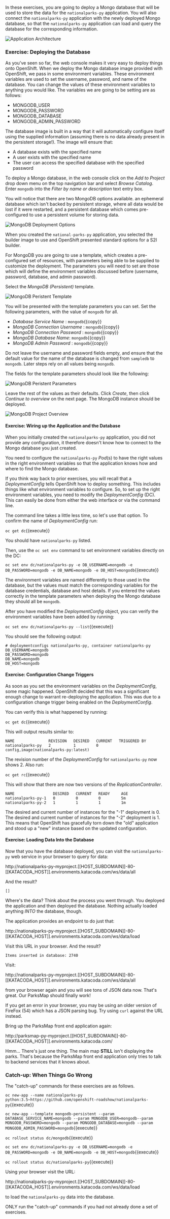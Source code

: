 In these exercises, you are going to deploy a Mongo database that will be used to store the data for the `nationalparks-py` application. You will also connect the `nationalparks-py` application with the newly deployed Mongo database, so that the `nationalparks-py` application can load and query the database for the corresponding information.

![Application Architecture](../../assets/workshops/workshop-1/08-application-architecture-stage-4.png)

### Exercise: Deploying the Database

As you've seen so far, the web console makes it very easy to deploy things onto
OpenShift. When we deploy the Mongo database image provided with OpenShift, we pass in some environment variables.
These environment variables are used to set the username, password, and name of
the database.  You can change the
values of these environment variables to anything you would like.  The variables
we are going to be setting are as follows:

- MONGODB_USER
- MONGODB_PASSWORD
- MONGODB_DATABASE
- MONGODB_ADMIN_PASSWORD

The database image is built in a way that it will automatically configure itself
using the supplied information (assuming there is no data already present in the
persistent storage!). The image will ensure that:

- A database exists with the specified name
- A user exists with the specified name
- The user can access the specified database with the specified password

To deploy a Mongo database, in the web console click on the _Add to
Project_ drop down menu on the top navigation bar and select _Browse Catalog_. Enter ``mongodb`` into the _Filter by name or description_ text entry box.

You will notice that there are two MongoDB options available. an ephemeral database which isn't backed by persistent storage, where all data would be lost if it were restarted, and a persistent database which comes pre-configured to use a persistent volume for storing data.

![MongoDB Deployment Options](../../assets/workshops/workshop-1/08-mongodb-service-catalog.png)

When you created the ``national-parks-py`` application, you selected the
builder image to use and OpenShift presented standard options for a S2I builder.

For MongoDB you are going to use a template, which creates a pre-configured set of resources, with parameters being able to be supplied to customize the deployment. The parameters you will need to set are those which will define the environment variables discussed before (username, password, database, and
admin password).

Select the _MongoDB (Persistent)_ template.

![MongoDB Peristent Template](../../assets/workshops/workshop-1/08-mongodb-persistent-template.png)

You will be presented with the template parameters you can set. Set the following parameters, with the value of ``mongodb`` for all.

* _Database Service Name_ : ``mongodb``{{copy}}
* _MongoDB Connection Username_ : ``mongodb``{{copy}}
* _MongoDB Connection Password_ : ``mongodb``{{copy}}
* _MongoDB Database Name_: ``mongodb``{{copy}}
* _MongoDB Admin Password_ : ``mongodb``{{copy}}

Do not leave the username and password fields empty, and ensure that the default value for the name of the database is changed from ``sampledb`` to ``mongodb``. Later steps rely on all values being ``mongodb``.

The fields for the template parameters should look like the following:

![MongoDB Peristent Parameters](../../assets/workshops/workshop-1/08-mongodb-template-options.png)

Leave the rest of the values as their defaults. Click
_Create_, then click _Continue to overview_ on the next page. The MongoDB instance should be deployed.

![MongoDB Project Overview](../../assets/workshops/workshop-1/08-mongodb-project-overview.png)

#### Exercise: Wiring up the Application and the Database

When you initially created the `nationalparks-py` application, you did not provide any configuration, it therefore doesn't know how to connect to the Mongo database you just created.

You need to configure the `nationalparks-py` *Pod*(s) to have the right values in
the right environment variables so that the application knows how and where to
find the Mongo database.

If you think way back to prior exercises, you will recall that a
_DeploymentConfig_ tells OpenShift how to deploy something. This includes
things like what environment variables to configure. So, to set up the right
environment variables, you need to modify the _DeploymentConfig_
(DC). This can easily be done from either the web interface or via the command
line.

The command line takes a little less time, so let's use that option. To confirm the name of _DeploymentConfig_ run:

``oc get dc``{{execute}}

You should have ``nationalparks-py`` listed.

Then, use the `oc set env` command to set environment variables directly on the DC:

``oc set env dc/nationalparks-py -e DB_USERNAME=mongodb -e DB_PASSWORD=mongodb -e DB_NAME=mongodb -e DB_HOST=mongodb``{{execute}}

The environment variables are named differently to those used in the database, but the values must match the corresponding variables for the database credentials, database and host details. If you entered the values correctly in the template parameters when deploying the Mongo database they should all be ``mongodb``.

After you have modified the *DeploymentConfig* object, you can verify the
environment variables have been added by running:

``oc set env dc/nationalparks-py --list``{{execute}}

You should see the following output:

```
# deploymentconfigs nationalparks-py, container nationalparks-py
DB_USERNAME=mongodb
DB_PASSWORD=mongodb
DB_NAME=mongodb
DB_HOST=mongodb
```

#### Exercise: Configuration Change Triggers

As soon as you set the environment variables on the _DeploymentConfig_, some
magic happened. OpenShift decided that this was a significant enough change to
warrant re-deploying the application. This was due to a configuration change trigger being enabled on the _DeploymentConfig_.

You can verify this is what happened by running:

``oc get dc``{{execute}}

This will output results similar to:

```
NAME               REVISION   DESIRED   CURRENT   TRIGGERED BY
nationalparks-py   2          1         0         config,image(nationalparks-py:latest)
```

The revision number of the *DeploymentConfig* for ``nationalparks-py`` now shows 2. Also run:

``oc get rc``{{execute}}

This will show that there are now two versions of the _ReplicationController_.

```
NAME                 DESIRED   CURRENT   READY     AGE
nationalparks-py-1   0         0         0         5m
nationalparks-py-2   1         1         1         1m
```

The desired and current number of instances for the "-1" deployment
is 0. The desired and current number of instances for the "-2" deployment is 1.
This means that OpenShift has gracefully torn down the "old" application and
stood up a "new" instance based on the updated configuration.

#### Exercise: Loading Data Into the Database

Now that you have the database deployed, you can visit the `nationalparks-py` web
service in your browser to query for data:

http://nationalparks-py-myproject.[[HOST_SUBDOMAIN]]-80-[[KATACODA_HOST]].environments.katacoda.com/ws/data/all

And the result?

```
[]
```

Where's the data? Think about the process you went through. You deployed the
application and then deployed the database. Nothing actually loaded anything
*INTO* the database, though.

The application provides an endpoint to do just that:

http://nationalparks-py-myproject.[[HOST_SUBDOMAIN]]-80-[[KATACODA_HOST]].environments.katacoda.com/ws/data/load

Visit this URL in your browser. And the result?

```
Items inserted in database: 2740
```

Visit:

http://nationalparks-py-myproject.[[HOST_SUBDOMAIN]]-80-[[KATACODA_HOST]].environments.katacoda.com/ws/data/all

from your browser again and you will see tons of JSON data now.
That's great. Our ParksMap should finally work!

If you get an error in your browser, you may be using an older version of FireFox (54) which has a JSON parsing bug. Try using ``curl`` against the URL instead.

Bring up the ParksMap front end application again:

http://parksmap-py-myproject.[[HOST_SUBDOMAIN]]-80-[[KATACODA_HOST]].environments.katacoda.com/

Hmm... There's just one thing. The main map **STILL** isn't displaying the parks.
That's because the ParksMap front end application only tries to talk to backend services that it knows about.

### Catch-up: When Things Go Wrong

The "catch-up" commands for these exercises are as follows.

``oc new-app --name nationalparks-py python:3.5~https://github.com/openshift-roadshow/nationalparks-py``{{execute}}

``oc new-app --template mongodb-persistent --param DATABASE_SERVICE_NAME=mongodb --param MONGODB_USER=mongodb--param MONGODB_PASSWORD=mongodb --param MONGODB_DATABASE=mongodb --param MONGODB_ADMIN_PASSWORD=mongodb``{{execute}}

``oc rollout status dc/mongodb``{{execute}}

``oc set env dc/nationalparks-py -e DB_USERNAME=mongodb -e DB_PASSWORD=mongodb -e DB_NAME=mongodb -e DB_HOST=mongodb``{{execute}}

``oc rollout status dc/nationalparks-py``{{execute}}

Using your browser visit the URL:

http://nationalparks-py-myproject.[[HOST_SUBDOMAIN]]-80-[[KATACODA_HOST]].environments.katacoda.com/ws/data/load

to load the ``nationalparks-py`` data into the database.

ONLY run the "catch-up" commands if you had not already done a set of exercises.
